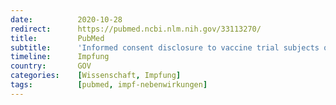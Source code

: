 ```yaml
---
date:          2020-10-28
redirect:      https://pubmed.ncbi.nlm.nih.gov/33113270/
title:         PubMed
subtitle:      'Informed consent disclosure to vaccine trial subjects of risk of COVID-19 vaccines worsening clinical disease'
timeline:      Impfung
country:       GOV
categories:    [Wissenschaft, Impfung]
tags:          [pubmed, impf-nebenwirkungen]
---
```

